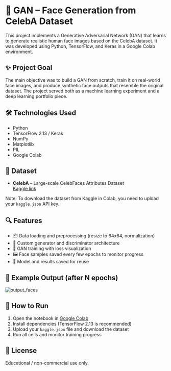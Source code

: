 # 🧠 GAN – Face Generation from CelebA Dataset

This project implements a Generative Adversarial Network (GAN) that learns to generate realistic human face images based on the CelebA dataset. It was developed using Python, TensorFlow, and Keras in a Google Colab environment.

## ✨ Project Goal
The main objective was to build a GAN from scratch, train it on real-world face images, and produce synthetic face outputs that resemble the original dataset. The project served both as a machine learning experiment and a deep learning portfolio piece.

## 🛠️ Technologies Used
- Python
- TensorFlow 2.13 / Keras
- NumPy
- Matplotlib
- PIL
- Google Colab

## 📁 Dataset
- **CelebA** – Large-scale CelebFaces Attributes Dataset  
  [Kaggle link](https://www.kaggle.com/datasets/jessicali9530/celeba-dataset)

Note: To download the dataset from Kaggle in Colab, you need to upload your `kaggle.json` API key.

## 🔍 Features

- 📦 Data loading and preprocessing (resize to 64x64, normalization)
- 🧠 Custom generator and discriminator architecture
- 🎯 GAN training with loss visualization
- 🖼️ Face samples saved every few epochs to monitor progress
- 💾 Model and results saved for reuse

## 🧪 Example Output (after N epochs)

![output_faces](https://github.com/user-attachments/assets/38061511-fb91-4269-9d78-f5cbfc3f41dd)

## 🚀 How to Run

1. Open the notebook in [Google Colab](https://colab.research.google.com/)
2. Install dependencies (TensorFlow 2.13 is recommended)
3. Upload your `kaggle.json` file and download the dataset
4. Run all cells and monitor training progress

## 📄 License
Educational / non-commercial use only.
